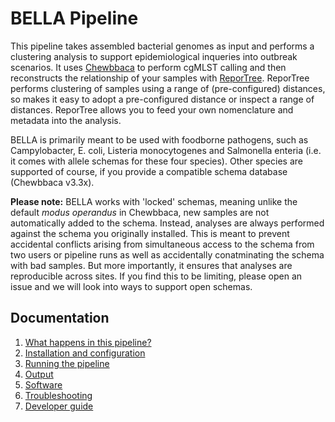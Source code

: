 # BELLA Pipeline

This pipeline takes assembled bacterial genomes as input and performs a clustering analysis to support epidemiological inqueries into outbreak scenarios. It uses [Chewbbaca](https://chewbbaca.readthedocs.io/en/latest/) to perform cgMLST calling and then reconstructs the relationship of your samples with [ReporTree](https://github.com/insapathogenomics/ReporTree). ReporTree performs clustering of samples using a range of (pre-configured) distances, so makes it easy to adopt a pre-configured distance or inspect a range of distances. ReporTree allows you to feed your own nomenclature and metadata into the analysis. 

BELLA is primarily meant to be used with foodborne pathogens, such as Campylobacter, E. coli, Listeria monocytogenes and Salmonella enteria (i.e. it comes with allele schemas for these four species). Other species are supported of course, if you provide a compatible schema database (Chewbbaca v3.3x).

<b>Please note:</b> BELLA works with 'locked' schemas, meaning unlike the default <i>modus operandus</i> in Chewbbaca, new samples are not automatically added to the schema. Instead, analyses are always performed against the schema you originally installed. This is meant to prevent accidental conflicts arising from simultaneous access to the schema from two users or pipeline runs as well as accidentally conatminating the schema with bad samples. But more importantly, it ensures that analyses are reproducible across sites. If you find this to be limiting, please open an issue and we will look into ways to support open schemas. 

## Documentation 

1. [What happens in this pipeline?](docs/pipeline.md)
2. [Installation and configuration](docs/installation.md)
3. [Running the pipeline](docs/usage.md)
4. [Output](docs/output.md)
5. [Software](docs/software.md)
5. [Troubleshooting](docs/troubleshooting.md)
6. [Developer guide](docs/developer.md)
